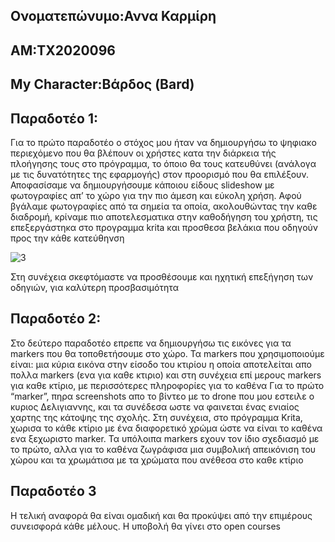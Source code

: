 ## Ονοματεπώνυμο:Αννα Καρμίρη
## ΑΜ:ΤΧ2020096
## My Character:Βάρδος (Bard)

## Παραδοτέο 1: 
Για το πρώτο παραδοτέο ο στόχος μου ήταν να δημιουργήσω το ψηφιακο περιεχόμενο που θα βλέπουν οι χρήστες κατα την διάρκεια τής πλοήγησης τους στο πρόγραμμα, το όποιο θα τους κατευθύνει (ανάλογα με τις δυνατότητες της εφαρμογής) στον προορισμό που θα επιλέξουν. Αποφασίσαμε να δημιουργήσουμε κάποιου είδους slideshow με φωτογραφίες απ’ το χώρο για την πιο άμεση και εύκολη χρήση. Αφού βγάλαμε φωτογραφίες από τα σημεία τα οποία, ακολουθώντας την καθε διαδρομή, κρίναμε πιο αποτελεσματικα στην καθοδήγηση του χρήστη, τις επεξεργάστηκα στο προγραμμα krita και προσθεσα βελάκια που οδηγούν προς την κάθε κατεύθηνση

![3](https://github.com/BalE9/CampusNavigation/assets/126085238/f181a927-e490-4e93-8152-3895718296a3)

Στη συνέχεια σκεφτόμαστε να προσθέσουμε και ηχητική επεξήγηση των οδηγιών, για καλύτερη προσβασιμότητα 

## Παραδοτέο 2:
Στο δεύτερο παραδοτέο επρεπε να δημιουργήσω τις εικόνες για τα markers που θα τοποθετήσουμε στο χώρο. Τα markers που χρησιμοποιούμε είναι: μια κύρια εικόνα στην είσοδο του κτιρίου η οποία αποτελείται απο πολλα markers (ενα για καθε κτιριο) και στη συνέχεια επί μερους markers για καθε κτίριο, με περισσότερες πληροφορίες για το καθένα
Για το πρώτο “marker”, πηρα screenshots απο το βίντεο με το drone που μου εστειλε ο κυριος Δελιγιαννης, και τα συνέδεσα ωστε να φαινεται ένας ενιαίος χαρτης της κάτοψης της σχολής. Στη συνέχεια, στο πρόγραμμα Krita, χωρισα το κάθε κτίριο με ένα διαφορετικό χρώμα ώστε να είναι το καθένα ενα ξεχωριστο marker. Τα υπόλοιπα markers εχουν τον ίδιο σχεδιασμό με το πρώτο, αλλα για το καθένα ζωγράφισα μια συμβολική απεικόνιση του χώρου και τα χρωμάτισα με τα χρώματα που ανέθεσα στο καθε κτίριο


## Παραδοτέο 3


Η τελική αναφορά θα είναι ομαδική και θα προκύψει από την επιμέρους συνεισφορά κάθε μέλους. Η υποβολή θα γίνει στο open courses
